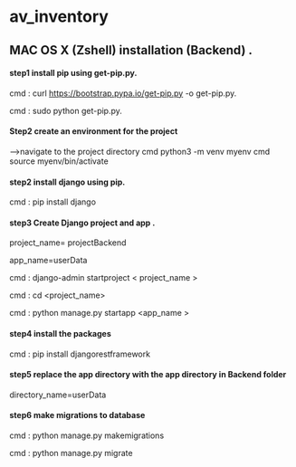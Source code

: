 # av_inventory

## MAC OS X (Zshell) installation (Backend) . 

#### step1 install pip using get-pip.py.

cmd : curl https://bootstrap.pypa.io/get-pip.py -o get-pip.py. 

cmd : sudo python get-pip.py. 

#### Step2 create an environment for the project 
-->navigate to the project directory 
cmd python3 -m venv myenv
cmd source myenv/bin/activate

#### step2  install django using pip.

cmd : pip install django

#### step3  Create Django project and app .

project_name= projectBackend

app_name=userData

cmd : django-admin startproject < project_name >

cmd : cd <project_name>

cmd : python manage.py startapp <app_name >

#### step4 install the packages 
  
cmd : pip install djangorestframework

#### step5  replace the app directory with the app directory in Backend folder 

directory_name=userData
 
#### step6 make migrations to database

cmd : python manage.py makemigrations

cmd : python manage.py migrate